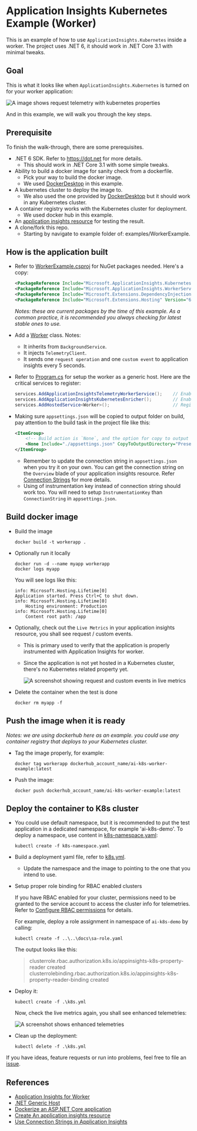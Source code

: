 # Application Insights Kubernetes Example (Worker)

This is an example of how to use `ApplicationInsights.Kubernetes` inside a worker. The project uses .NET 6, it should work in .NET Core 3.1 with minimal tweaks.

## Goal

This is what it looks like when `ApplicationInsights.Kubernetes` is turned on for your worker application:

![A image shows request telemetry with kubernetes properties](./images/RequestQuery.png)

And in this example, we will walk you through the key steps.

## Prerequisite

To finish the walk-through, there are some prerequisites.

* .NET 6 SDK. Refer to <https://dot.net> for more details.
    * This should work in .NET Core 3.1 with some simple tweaks.
* Ability to build a docker image for sanity check from a dockerfile.
    * Pick your way to build the docker image.
    * We used [DockerDesktop](https://www.docker.com/products/docker-desktop/) in this example.
* A kubernetes cluster to deploy the image to.
    * We also used the one provided by [DockerDesktop](https://www.docker.com/products/docker-desktop/) but it should work in any Kubernetes cluster.
* A container registry works with the Kubernetes cluster for deployment.
    * We used docker hub in this example.
* An [application insights resource](https://docs.microsoft.com/en-us/azure/azure-monitor/app/create-new-resource) for testing the result.
* A clone/fork this repo.
    * Starting by navigate to example folder of: examples/WorkerExample.

## How is the application built

* Refer to [WorkerExample.csproj](./WorkerExample.csproj) for NuGet packages needed. Here's a copy:

    ```xml
    <PackageReference Include="Microsoft.ApplicationInsights.Kubernetes" Version="2.*" />
    <PackageReference Include="Microsoft.ApplicationInsights.WorkerService" Version="2.20.0" />
    <PackageReference Include="Microsoft.Extensions.DependencyInjection" Version="6.0.0" />
    <PackageReference Include="Microsoft.Extensions.Hosting" Version="6.0.1" />
    ```

    _Notes: these are current packages by the time of this example. As a common practice, it is recommended you always checking for latest stable ones to use._

* Add a [Worker](./Worker.cs) class. Notes:
    * It inherits from `BackgroundService`.
    * It injects `TelemetryClient`.
    * It sends one `request operation` and one `custom event` to application insights every 5 seconds.

* Refer to [Program.cs](./Program.cs) for setup the worker as a generic host. Here are the critical services to register:

    ```csharp
    services.AddApplicationInsightsTelemetryWorkerService();    // Enable Application Insights for workers.
    services.AddApplicationInsightsKubernetesEnricher();        // Enable Application Insights Kubernetes to enhance telemetries.
    services.AddHostedService<Worker>();                        // Register the background service of Worker.
    ```

* Making sure `appsettings.json` will be copied to output folder on build, pay attention to the build task in the project file like this:
    ```xml
    <ItemGroup>
        <!-- Build action is `None`, and the option for copy to output directory could be `Always` or `PreserveNewest` -->
        <None Include="./appsettings.json" CopyToOutputDirectory="PreserveNewest" />
    </ItemGroup>
    ```

    * Remember to update the connection string in `appsettings.json` when you try it on your own. You can get the connection string on the `Overview` blade of your application insights resource. Refer [Connection Strings](https://docs.microsoft.com/en-us/azure/azure-monitor/app/sdk-connection-string?tabs=net) for more details.
    * Using of instrumentation key instead of connection string should work too. You will need to setup `InstrumentationKey` than `ConnectionString` in `appsettings.json`.

## Build docker image

* Build the image

    ```shell
    docker build -t workerapp .
    ```

* Optionally run it locally

    ```shell
    docker run -d --name myapp workerapp
    docker logs myapp
    ```

    You will see logs like this:

    ```shell
    info: Microsoft.Hosting.Lifetime[0]  
    Application started. Press Ctrl+C to shut down.  
    info: Microsoft.Hosting.Lifetime[0]  
        Hosting environment: Production  
    info: Microsoft.Hosting.Lifetime[0]  
        Content root path: /app
    ```

* Optionally, check out the `Live Metrics` in your application insights resource, you shall see request / custom events. 
    * This is primary used to verify that the application is properly instrumented with Application Insights for worker.
    * Since the application is not yet hosted in a Kubernetes cluster, there's no Kubernetes related property yet.

        ![A screenshot showing request and custom events in live metrics](./images/LiveMetrics.png)

* Delete the container when the test is done

    ```shell
    docker rm myapp -f
    ```

## Push the image when it is ready

_Notes: we are using dockerhub here as an example. you could use any container registry that deploys to your Kubernetes cluster._

* Tag the image properly, for example:
    ```shell
    docker tag workerapp dockerhub_account_name/ai-k8s-worker-example:latest
    ```

* Push the image:

    ```shell
    docker push dockerhub_account_name/ai-k8s-worker-example:latest
    ```

## Deploy the container to K8s cluster

* You could use default namespace, but it is recommended to put the test application in a dedicated namespace, for example 'ai-k8s-demo'. To deploy a namespace, use content in [k8s-namespace.yaml](../k8s-namespace.yaml):

    ```
    kubectl create -f k8s-namespace.yaml
    ```

* Build a deployment yaml file, refer to [k8s.yml](./k8s.yml).

    * Update the namespace and the image to pointing to the one that you intend to use.

* Setup proper role binding for RBAC enabled clusters

    If you have RBAC enabled for your cluster, permissions need to be granted to the service account to access the cluster info for telemetries. Refer to [Configure RBAC permissions](../../docs/configure-rbac-permissions.md) for details.

    For example, deploy a role assignment in namespace of `ai-k8s-demo` by calling:

    ```shell
    kubectl create -f ..\..\docs\sa-role.yaml
    ```

    The output looks like this:

    > clusterrole.rbac.authorization.k8s.io/appinsights-k8s-property-reader created  
    clusterrolebinding.rbac.authorization.k8s.io/appinsights-k8s-property-reader-binding created

* Deploy it:

    ```shell
    kubectl create -f .\k8s.yml
    ```

    Now, check the live metrics again, you shall see enhanced telemetries:

    ![A screenshot shows enhanced telemetries](./images/TelemetryEnhanced.png)

* Clean up the deployment:

    ```shell
    kubectl delete -f .\k8s.yml
    ```

If you have ideas, feature requests or run into problems, feel free to file an [issue](https://github.com/microsoft/ApplicationInsights-Kubernetes/issues).

## References

* [Application Insights for Worker](https://docs.microsoft.com/en-us/azure/azure-monitor/app/worker-service#using-application-insights-sdk-for-worker-services)
* [.NET Generic Host](https://docs.microsoft.com/en-us/dotnet/core/extensions/generic-host)
* [Dockerize an ASP.NET Core application](https://docs.docker.com/samples/dotnetcore/)
* [Create An application insights resource](https://docs.microsoft.com/en-us/azure/azure-monitor/app/create-new-resource)
* [Use Connection Strings in Application Insights](https://docs.microsoft.com/en-us/azure/azure-monitor/app/sdk-connection-string?tabs=net)